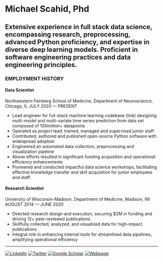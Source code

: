 # Michael Scahid, Phd


## Extensive experience in full stack data science, encompassing research, preprocessing, advanced Python proficiency, and expertise in diverse deep learning models. Proficient in software engineering practices and data engineering principles.

### EMPLOYMENT HISTORY
#### Data Scientist
Northwestern Feinberg School of Medicine, Department of Neuroscience, Chicago, IL
JULY 2020 — PRESENT

* Lead engineer for full-stack machine learning codebase (link) designing multi-model and multi-variate time series prediction from data set composed of 100million+ datapoints 
* Operated as project lead: trained, managed and supervised junior staff
* Contributed, authored and published open-source Python software with widespread adoption
* Engineered an automated data collection, preprocessing and visualization pipeline
* Above efforts resulted in significant funding acquisition and operational efficiency enhancements
* Pioneered and conducted impactful data science workshops, facilitating effective knowledge transfer and skill acquisition for junior employees and staff

#### Research Scientist
University of Wisconsin-Madison, Department of Medicine, 
Madison, WI
AUGUST 2014 — JUNE 2020
* Directed research design and execution, securing $2M in funding and driving 12+ peer-reviewed publications
* Skillfully collected, analyzed, and visualized data for high-impact publications
*  Integral role in enhancing internal tools for streamlined data pipelines, amplifying operational efficiency


____

[![LinkedIn](https://img.shields.io/badge/Linkedin-0072b1)](https://www.linkedin.com/in/michael-schaid-phd-bb328a41/)
[![Twitter](https://img.shields.io/badge/Twitter-00acee)](https://twitter.com/mike_schaid)
[![Google Scholar](https://img.shields.io/badge/Google%20Scholar-de5246)](https://scholar.google.com/citations?hl=en&user=yxboSJMAAAAJ&view_op=list_works&sortby=pubdate)
[![Webpage](https://img.shields.io/badge/My%20Website-008080)](https://mikeschaidphd.com/)
